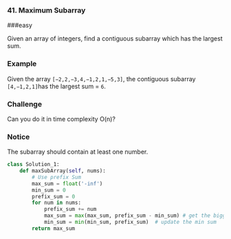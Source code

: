 ### 41. Maximum Subarray

###easy

Given an array of integers, find a contiguous subarray which has the largest sum.

### Example

Given the array `[−2,2,−3,4,−1,2,1,−5,3]`, the contiguous subarray `[4,−1,2,1]`has the largest sum = `6`.

### Challenge

Can you do it in time complexity O(n)?

### Notice

The subarray should contain at least one number.

```python
class Solution_1:
    def maxSubArray(self, nums):
        # Use prefix Sum
        max_sum = float('-inf')
        min_sum = 0
        prefix_sum = 0
        for num in nums:
            prefix_sum += num
            max_sum = max(max_sum, prefix_sum - min_sum) # get the biggest part
            min_sum = min(min_sum, prefix_sum)  # update the min sum
        return max_sum
        

```

